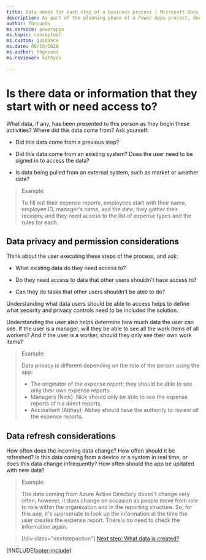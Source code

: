 ```yaml
---
title: Data needs for each step of a business process | Microsoft Docs
description: As part of the planning phase of a Power Apps project, document the data required for each step of the business process you want to automate.
author: TGrounds
ms.service: powerapps
ms.topic: conceptual
ms.custom: guidance
ms.date: 06/16/2020
ms.author: thground
ms.reviewer: kathyos

---
```


# Is there data or information that they start with or need access to?

What data, if any, has been presented to this person as they begin these
activities? Where did this data come from? Ask yourself:

- Did this data come from a previous step?

- Did this data come from an existing system? Does the user need to be signed
    in to access the data?

- Is data being pulled from an external system, such as market or
    weather data?

> Example:
>
> To fill out their expense reports, employees start with their name,
employee ID, manager's name, and the date; they gather their receipts; and they
need access to the list of expense types and the rules for each.

## Data privacy and permission considerations

Think about the user executing these steps of the process, and ask:

- What existing data do they need access to?

- Do they need access to data that other users shouldn't have access to?

- Can they do tasks that other users shouldn't be able to do?

Understanding what data users should be able to access helps to define what security and privacy controls need to be included the solution.

Understanding the user also helps determine how much data the user can see. If
the user is a manager, will they be able to see all the work items of all workers?
And if the user is a worker, should they only see their own work items?

> Example:
> 
> Data privacy is different depending on the role of the person using the
app:
> - The originator of the expense report: they should be able to see only their own
    expense reports.
> - Managers (Nick): Nick should only be able to see the expense reports of his
    direct reports.
> - Accountant (Abhay): Abhay should have the authority to review *all* the expense
    reports.

## Data refresh considerations

How often does the incoming data change? How often should it be refreshed? Is
this data coming from a device or a system in real time, or does this data change
infrequently? How often should the app be updated with new data?

> Example:
>
> The data coming from Azure Active Directory doesn't change very often;
however, it does change on occasion as people move from role to role within the
organization and in the reporting structure. So, for this app, it's
appropriate to look up the information at the time the user creates the expense
report. There's no need to check the information again.

> [!div class="nextstepaction"]
> [Next step: What data is created?](create-edit-data.md)


[!INCLUDE[footer-include](../../includes/footer-banner.md)]
